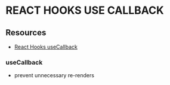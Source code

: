 # REACT HOOKS USE CALLBACK

## Resources

- [React Hooks useCallback](https://reactjs.org/docs/hooks-reference.html#usecallback)

### useCallback

- prevent unnecessary re-renders
